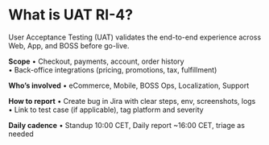 # What is UAT RI-4?
User Acceptance Testing (UAT) validates the end-to-end experience across Web, App, and BOSS before go-live.

**Scope**
• Checkout, payments, account, order history  
• Back-office integrations (pricing, promotions, tax, fulfillment)

**Who’s involved**
• eCommerce, Mobile, BOSS Ops, Localization, Support

**How to report**
• Create bug in Jira with clear steps, env, screenshots, logs  
• Link to test case (if applicable), tag platform and severity

**Daily cadence**
• Standup 10:00 CET, Daily report ~16:00 CET, triage as needed
